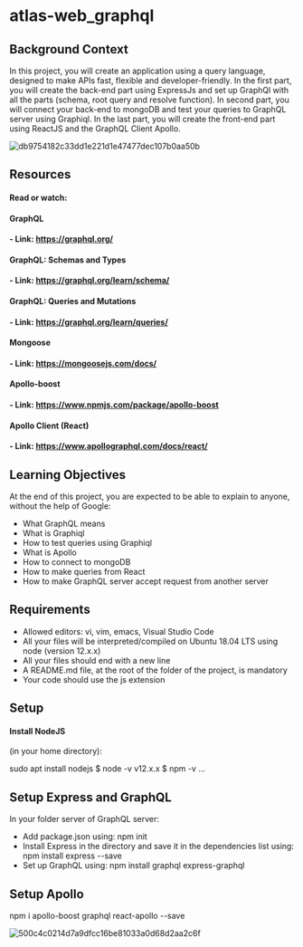 # atlas-web_graphql

## Background Context
In this project, you will create an application using a query language, designed to make APIs fast, flexible and developer-friendly. In the first part, you will create the back-end part using ExpressJs and set up GraphQl with all the parts (schema, root query and resolve function). In second part, you will connect your back-end to mongoDB and test your queries to GraphQL server using Graphiql. In the last part, you will create the front-end part using ReactJS and the GraphQL Client Apollo.

![db9754182c33dd1e221d1e47477dec107b0aa50b](https://github.com/AAndrews-1982/atlas-web_graphql/assets/116847683/849be022-54ef-4288-bbf4-4fdb2f40303b)

## Resources
#### Read or watch:

#### GraphQL
#### - Link: https://graphql.org/
#### GraphQL: Schemas and Types
#### - Link: https://graphql.org/learn/schema/
#### GraphQL: Queries and Mutations
#### - Link: https://graphql.org/learn/queries/
#### Mongoose
#### - Link: https://mongoosejs.com/docs/
#### Apollo-boost
#### - Link: https://www.npmjs.com/package/apollo-boost
#### Apollo Client (React)
#### - Link: https://www.apollographql.com/docs/react/

## Learning Objectives
At the end of this project, you are expected to be able to explain to anyone, without the help of Google:

- What GraphQL means
- What is Graphiql
- How to test queries using Graphiql
- What is Apollo
- How to connect to mongoDB
- How to make queries from React
- How to make GraphQL server accept request from another server

## Requirements
- Allowed editors: vi, vim, emacs, Visual Studio Code
- All your files will be interpreted/compiled on Ubuntu 18.04 LTS using node (version 12.x.x)
- All your files should end with a new line
- A README.md file, at the root of the folder of the project, is mandatory
- Your code should use the js extension

## Setup
#### Install NodeJS
(in your home directory):

sudo apt install nodejs 
$ node -v
v12.x.x
$ npm -v
...

## Setup Express and GraphQL
In your folder server of GraphQL server:

- Add package.json using: npm init
- Install Express in the directory and save it in the dependencies list using: npm install express --save
- Set up GraphQL using: npm install graphql express-graphql

## Setup Apollo
npm i apollo-boost graphql react-apollo --save

![500c4c0214d7a9dfcc16be81033a0d68d2aa2c6f](https://github.com/AAndrews-1982/atlas-web_graphql/assets/116847683/2ab746b7-7cba-4197-b749-165a363b6d75)

